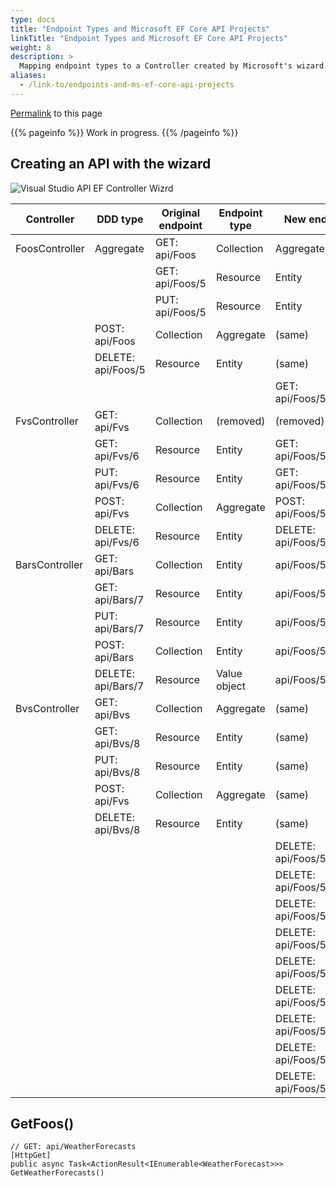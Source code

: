 ```yaml
---
type: docs
title: "Endpoint Types and Microsoft EF Core API Projects"
linkTitle: "Endpoint Types and Microsoft EF Core API Projects"
weight: 8
description: >
  Mapping endpoint types to a Controller created by Microsoft's wizard.
aliases:
  - /link-to/endpoints-and-ms-ef-core-api-projects
---
```

<p><a href="/link-to/endpoints-and-ms-ef-core-api-projects">Permalink</a> to this page</p>

{{% pageinfo %}}
Work in progress.
{{% /pageinfo %}}

## Creating an API with the wizard

<img src="/images/restful-apis/endpoint-patterns/visual-studio-api-ef-controller-wizard.jpg" alt="Visual Studio API EF Controller Wizrd"/>

| Controller     | DDD type     | Original endpoint   | Endpoint type | New endpoint
|----------------|--------------|---------------------|--------------|---
| FoosController | Aggregate    | GET: api/Foos       | Collection    | Aggregate    | (same)
|                |              | GET: api/Foos/5     | Resource      | Entity       | (same)
|                |              | PUT: api/Foos/5     | Resource      | Entity       | (same)
|                | POST: api/Foos      | Collection    | Aggregate    | (same)
|                | DELETE: api/Foos/5  | Resource      | Entity       | (same)
|                |                     |               |              | GET: api/Foos/5/Fvs
| FvsController  | GET: api/Fvs        | Collection    | (removed)    | (removed)
|                | GET: api/Fvs/6      | Resource      | Entity       | GET: api/Foos/5/Fvo
|                | PUT: api/Fvs/6      | Resource      | Entity       | GET: api/Foos/5/Fvo
|                | POST: api/Fvs       | Collection    | Aggregate    | POST: api/Foos/5/Fvo
|                | DELETE: api/Fvs/6   | Resource      | Entity       | DELETE: api/Foos/5/Fvo
| BarsController | GET: api/Bars       | Collection    | Entity       | api/Foos/5/Bars
|                | GET: api/Bars/7     | Resource      | Entity       | api/Foos/5/Bars/7
|                | PUT: api/Bars/7     | Resource      | Entity       | api/Foos/5/Bars/7
|                | POST: api/Bars      | Collection    | Entity       | api/Foos/5/Bars
|                | DELETE: api/Bars/7  | Resource      | Value object | api/Foos/5/Bars/7
| BvsController  | GET: api/Bvs        | Collection    | Aggregate    | (same)
|                | GET: api/Bvs/8      | Resource      | Entity       | (same)
|                | PUT: api/Bvs/8      | Resource      | Entity       | (same)
|                | POST: api/Fvs       | Collection    | Aggregate    | (same)
|                | DELETE: api/Bvs/8   | Resource      | Entity       | (same)
|                |                     |               |              | DELETE: api/Foos/5/Bars
|                |                     |               |              | DELETE: api/Foos/5/Bars
|                |                     |               |              | DELETE: api/Foos/5/Bars
|                |                     |               |              | DELETE: api/Foos/5/Bars
|                |                     |               |              | DELETE: api/Foos/5/Bars
|                |                     |               |              | DELETE: api/Foos/5/Bars
|                |                     |               |              | DELETE: api/Foos/5/Bars
|                |                     |               |              | DELETE: api/Foos/5/Bars
|                |                     |               |              | DELETE: api/Foos/5/Bars

## GetFoos()

    // GET: api/WeatherForecasts
    [HttpGet]
    public async Task<ActionResult<IEnumerable<WeatherForecast>>> GetWeatherForecasts()
